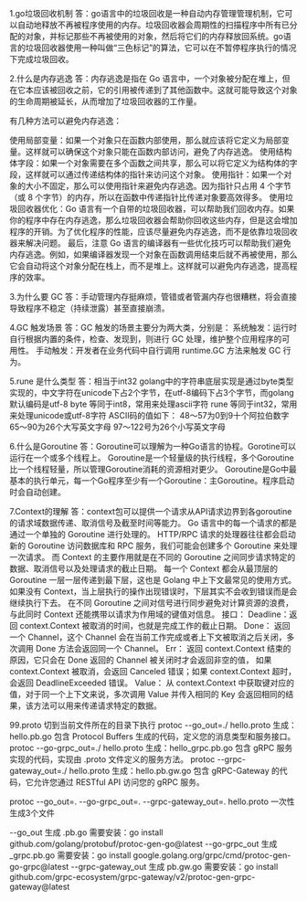 1.go垃圾回收机制
答：go语言中的垃圾回收是一种自动内存管理管理机制，它可以自动地释放不再被程序使用的内存。垃圾回收器会周期性的扫描程序中所有已分配的对象，并标记那些不再被使用的对象，然后将它们的内存释放回系统。go语言的垃圾回收器使用一种叫做“三色标记”的算法，它可以在不暂停程序执行的情况下完成垃圾回收。

2.什么是内存逃逸
答：内存逃逸是指在 Go 语言中，一个对象被分配在堆上，但在它本应该被回收之前，它的引用被传递到了其他函数中。这就可能导致这个对象的生命周期被延长，从而增加了垃圾回收器的工作量。

有几种方法可以避免内存逃逸：

使用局部变量：如果一个对象只在函数内部使用，那么就应该将它定义为局部变量。这样就可以确保这个对象只能在函数内部访问，避免了内存逃逸。
使用结构体字段：如果一个对象需要在多个函数之间共享，那么可以将它定义为结构体的字段，这样就可以通过传递结构体的指针来访问这个对象。
使用指针：如果一个对象的大小不固定，那么可以使用指针来避免内存逃逸。因为指针只占用 4 个字节（或 8 个字节）的内存，所以在函数中传递指针比传递对象要高效得多。
使用垃圾回收器优化：Go 语言有一个自带的垃圾回收器，可以帮助我们回收内存。如果你的程序中存在内存逃逸，那么垃圾回收器会帮助你回收这些内存，但是这会增加程序的开销。为了优化程序的性能，应该尽量避免内存逃逸，而不是依靠垃圾回收器来解决问题。
最后，注意 Go 语言的编译器有一些优化技巧可以帮助我们避免内存逃逸。例如，如果编译器发现一个对象在函数调用结束后就不再被使用，那么它会自动将这个对象分配在栈上，而不是堆上。这样就可以避免内存逃逸，提高程序的效率。

3.为什么要 GC
答：手动管理内存挺麻烦，管错或者管漏内存也很糟糕，将会直接导致程序不稳定（持续泄露）甚至直接崩溃。

4.GC 触发场景
答：GC 触发的场景主要分为两大类，分别是：
系统触发：运行时自行根据内置的条件，检查、发现到，则进行 GC 处理，维护整个应用程序的可用性。
手动触发：开发者在业务代码中自行调用 runtime.GC 方法来触发 GC 行为。

5.rune 是什么类型
答：相当于int32
golang中的字符串底层实现是通过byte类型实现的，中文字符在unicode下占2个字节，在utf-8编码下占3个字节，而golang默认编码是utf-8
byte 等同于int8，常用来处理ascii字符
rune 等同于int32，常用来处理unicode或utf-8字符
ASCII码的值如下：
48～57为0到9十个阿拉伯数字
65～90为26个大写英文字母
97～122号为26个小写英文字母

6.什么是Goroutine
答：Goroutine可以理解为一种Go语言的协程。Gorotine可以运行在一个或多个线程上。
Goroutine是一个轻量级的执行线程，多个Goroutine比一个线程轻量，所以管理Goroutine消耗的资源相对更少。
Goroutine是Go中最基本的执行单元，每一个Go程序至少有一个Goroutine：主Goroutine。程序启动时会自动创建。

7.Context的理解
答：context包可以提供一个请求从API请求边界到各goroutine的请求域数据传递、取消信号及截至时间等能力。
Go 语言中的每一个请求的都是通过一个单独的 Goroutine 进行处理的。
HTTP/RPC 请求的处理器往往都会启动新的 Goroutine 访问数据库和 RPC 服务，我们可能会创建多个 Goroutine 来处理一次请求。
而 Context 的主要作用就是在不同的 Goroutine 之间同步请求特定的数据、取消信号以及处理请求的截止日期。
每一个 Context 都会从最顶层的 Goroutine 一层一层传递到最下层，这也是 Golang 中上下文最常见的使用方式。
如果没有 Context，当上层执行的操作出现错误时，下层其实不会收到错误而是会继续执行下去。
在不同 Goroutine 之间对信号进行同步避免对计算资源的浪费，与此同时 Context 还能携带以请求为作用域的键值对信息。
接口：
Deadline：返回 context.Context 被取消的时间，也就是完成工作的截止日期。
Done：    返回一个 Channel，这个 Channel 会在当前工作完成或者上下文被取消之后关闭，多次调用 Done 方法会返回同一个 Channel。
Err：     返回 context.Context 结束的原因，它只会在 Done 返回的 Channel 被关闭时才会返回非空的值，
          如果 context.Context 被取消，会返回 Canceled 错误；如果 context.Context 超时，会返回 DeadlineExceeded 错误。
Value：   从 context.Context 中获取键对应的值，对于同一个上下文来说，多次调用 Value 并传入相同的 Key 会返回相同的结果，该方法可以用来传递请求特定的数据。


99.proto
切到当前文件所在的目录下执行
protoc --go_out=./ hello.proto						生成：hello.pb.go         包含 Protocol Buffers 生成的代码，定义您的消息类型和服务接口。
protoc --go-grpc_out=./ hello.proto					生成：hello_grpc.pb.go    包含 gRPC 服务实现的代码，实现由 .proto 文件定义的服务方法。
protoc --grpc-gateway_out=./ hello.proto		    生成：hello.pb.gw.go      包含 gRPC-Gateway 的代码，它允许您通过 RESTful API 访问您的 gRPC 服务。

protoc --go_out=. --go-grpc_out=. --grpc-gateway_out=. hello.proto  一次性生成3个文件

--go_out 		        生成 .pb.go			    需要安装：go install github.com/golang/protobuf/protoc-gen-go@latest
--go-grpc_out 	        生成 _grpc.pb.go		需要安装：go install google.golang.org/grpc/cmd/protoc-gen-go-grpc@latest
--grpc-gateway_out      生成 pb.gw.go			需要安装：go install github.com/grpc-ecosystem/grpc-gateway/v2/protoc-gen-grpc-gateway@latest